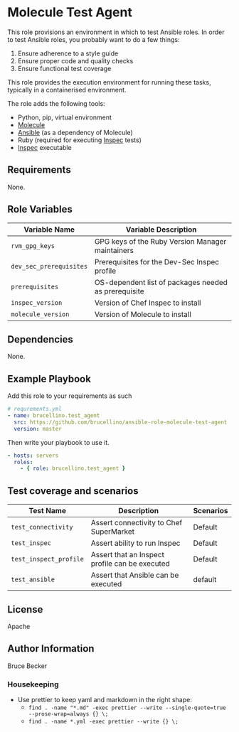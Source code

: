 # Molecule Test Agent

This role provisions an environment in which to test Ansible roles.
In order to test Ansible roles, you probably want to do a few things:

1. Ensure adherence to a style guide
2. Ensure proper code and quality checks
3. Ensure functional test coverage

This role provides the execution environment for running these tasks, typically in a containerised environment.

The role adds the following tools:

- Python, pip, virtual environment
- [Molecule](https://molecule.readthedocs.io/en/latest/)
- [Ansible](https://docs.ansible.com/ansible) (as a dependency of Molecule)
- Ruby (required for executing [Inspec](https://inspec.io) tests)
- [Inspec](https://inspec.io) executable

## Requirements

None.

## Role Variables

| Variable Name           | Variable Description                                 |
| ----------------------- | ---------------------------------------------------- |
| `rvm_gpg_keys`          | GPG keys of the Ruby Version Manager maintainers     |
| `dev_sec_prerequisites` | Prerequisites for the Dev-Sec Inspec profile         |
| `prerequisites`         | OS-dependent list of packages needed as prerequisite |
| `inspec_version`        | Version of Chef Inspec to install                    |
| `molecule_version`      | Version of Molecule to install                       |

## Dependencies

None.

## Example Playbook

Add this role to your requirements as such

```yaml
# requrements.yml
- name: brucellino.test_agent
  src: https://github.com/brucellino/ansible-role-molecule-test-agent
  version: master
```

Then write your playbook to use it.

```yaml
- hosts: servers
  roles:
    - { role: brucellino.test_agent }
```

## Test coverage and scenarios

| Test Name              | Description                                    | Scenarios |
| ---------------------- | ---------------------------------------------- | --------- |
| `test_connectivity`    | Assert connectivity to Chef SuperMarket        | Default   |
| `test_inspec`          | Assert ability to run Inspec                   | Default   |
| `test_inspect_profile` | Assert that an Inspect profile can be executed | Default   |
| `test_ansible`         | Assert that Ansible can be executed            | default   |

## License

Apache

## Author Information

Bruce Becker

### Housekeeping

- Use prettier to keep yaml and markdown in the right shape:
  - `find . -name "*.md" -exec prettier --write --single-quote=true --prose-wrap=always {} \;`
  - `find . -name *.yml -exec prettier --write {} \;`
